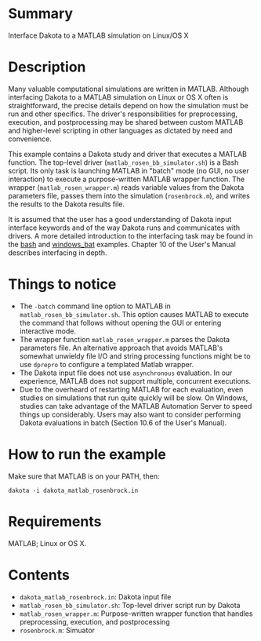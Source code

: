 # Summary

Interface Dakota to a MATLAB simulation on Linux/OS X

# Description

Many valuable computational simulations are written in MATLAB. Although interfacing Dakota to a
MATLAB simulation on Linux or OS X often is straightforward, the precise details depend on how
the simulation must be run and other specifics. The driver's responsibilities for preprocessing,
execution, and postprocessing may be shared between custom MATLAB and higher-level
scripting in other languages as dictated by need and convenience.

This example contains a Dakota study and driver that executes a MATLAB function. The top-level driver
(`matlab_rosen_bb_simulator.sh`) is a Bash script. Its only task is launching MATLAB in
"batch" mode (no GUI, no user interaction) to execute a purpose-written MATLAB wrapper function. The
wrapper (`matlab_rosen_wrapper.m`) reads variable values from the Dakota parameters file, passes them
into the simulation (`rosenbrock.m`), and writes the results to the Dakota results file.

It is assumed that the user has a good understanding of Dakota input
interface keywords and of the way Dakota runs and communicates with drivers. A more detailed
introduction to the interfacing task may be found in the [bash](../../bash/) and 
[windows_bat](../../windows_bat/) examples. Chapter 10 of the User's  Manual describes
interfacing in depth.


# Things to notice

* The `-batch` command line option to MATLAB in `matlab_rosen_bb_simulator.sh`. This option causes
   MATLAB to execute the command that follows without opening the GUI or entering interactive mode.
* The wrapper function `matlab_rosen_wrapper.m` parses the Dakota parameters file. An
  alternative approach that avoids MATLAB's somewhat unwieldy file I/O and string processing functions
  might be to use `dprepro` to configure a templated Matlab wrapper.
* The Dakota input file does not use `asynchronous` evaluation. In our experience, MATLAB does not support
  multiple, concurrent executions.
* Due to the overheard of restarting MATLAB for each evaluation, even studies on simulations that run quite quickly
  will be slow. On Windows, studies can take advantage of the MATLAB Automation Server to speed things up considerably.
  Users may also want to consider performing Dakota evaluations in batch (Section 10.6 of the User's Manual).

# How to run the example

Make sure that MATLAB is on your PATH, then:

`dakota -i dakota_matlab_rosenbrock.in`
	
# Requirements

MATLAB; Linux or OS X.

# Contents

* `dakota_matlab_rosenbrock.in`: Dakota input file
* `matlab_rosen_bb_simulator.sh`: Top-level driver script run by Dakota
* `matlab_rosen_wrapper.m`: Purpose-written wrapper function that handles preprocessing, execution, and postprocessing
* `rosenbrock.m`: Simuator

